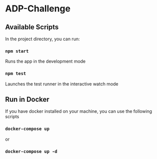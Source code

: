 # ADP-Challenge

## Available Scripts

In the project directory, you can run:

### `npm start`

Runs the app in the development mode 

### `npm test`

Launches the test runner in the interactive watch mode 

## Run in Docker
If you have docker installed on your machine, you can use the following scripts

### `docker-compose up`
or
### `docker-compose up -d`
